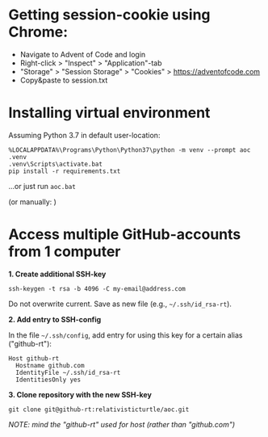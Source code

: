 # Getting session-cookie using Chrome:

- Navigate to Advent of Code and login
- Right-click > "Inspect" > "Application"-tab
- "Storage" > "Session Storage" > "Cookies" > https://adventofcode.com
- Copy&paste to session.txt

# Installing virtual environment

Assuming Python 3.7 in default user-location:

```
%LOCALAPPDATA%\Programs\Python\Python37\python -m venv --prompt aoc .venv
.venv\Scripts\activate.bat
pip install -r requirements.txt
```

...or just run `aoc.bat`

(or manually: )

# Access multiple GitHub-accounts from 1 computer

**1. Create additional SSH-key**

```
ssh-keygen -t rsa -b 4096 -C my-email@address.com
```

Do not overwrite current. Save as new file (e.g., `~/.ssh/id_rsa-rt`).

**2. Add entry to SSH-config**

In the file `~/.ssh/config`, add entry for using this key for a certain alias ("github-rt"):

```
Host github-rt
  Hostname github.com
  IdentityFile ~/.ssh/id_rsa-rt
  IdentitiesOnly yes
```

**3. Clone repository with the new SSH-key**

```
git clone git@github-rt:relativisticturtle/aoc.git
```

*NOTE: mind the "github-rt" used for host (rather than "github.com")*
